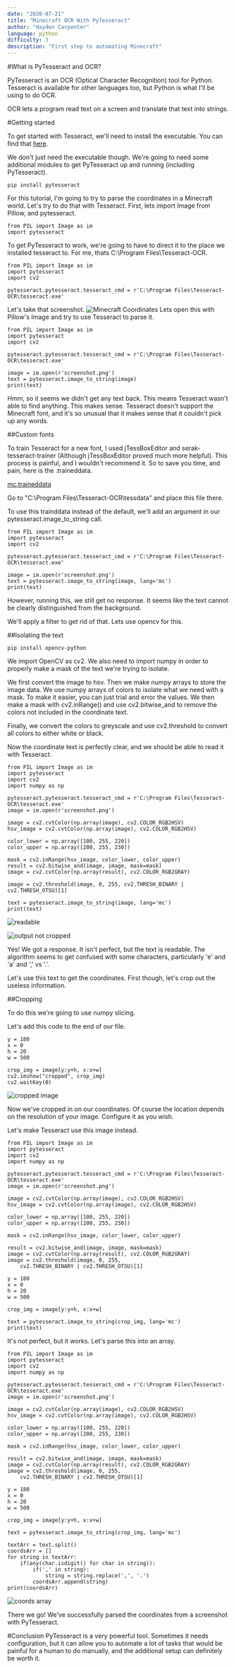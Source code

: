 ```yaml
---
date: "2020-07-21"
title: "Minecraft OCR With PyTesseract"
author: "Hayden Carpenter"
language: python
difficulty: 3
description: "First step to automating Minecraft"
---
```

#What is PyTesseract and OCR?

PyTesseract is an OCR (Optical Character Recognition) tool for Python. Tesseract is available for other languages too, but Python is what I'll be using to do OCR.

OCR lets a program read text on a screen and translate that text into strings.

#Getting started

To get started with Tesseract, we'll need to install the executable. 
You can find that [here](https://tesseract-ocr.github.io/tessdoc/4.0-with-LSTM.html#400-alpha-for-windows).

We don't just need the executable though. We're going to need some additional modules to get PyTesseract up and running (including PyTesseract).

```
pip install pytesseract
```
For this tutorial, I'm going to try to parse the coordinates in a Minecraft world. Let's try to do that with Tesseract.
First, lets import Image from Pillow, and pytesseract.

```
from PIL import Image as im
import pytesseract
```

To get PyTesseract to work, we're going to have to direct it to the place we installed tesseract to. For me, thats C:\Program Files\Tesseract-OCR.

```
from PIL import Image as im
import pytesseract
import cv2

pytesseract.pytesseract.tesseract_cmd = r'C:\Program Files\Tesseract-OCR\tesseract.exe'
```

Let's take that screenshot.
![Minecraft Coordinates](../../images/tesseract-mc/screenshot.png)
Lets open this with Pillow's Image and try to use Tesseract to parse it.

```
from PIL import Image as im
import pytesseract
import cv2

pytesseract.pytesseract.tesseract_cmd = r'C:\Program Files\Tesseract-OCR\tesseract.exe'

image = im.open(r'screenshot.png')
text = pytesseract.image_to_string(image)
print(text)
```

Hmm, so it seems we didn't get any text back. This means Tesseract wasn't able to find anything. This makes sense. 
Tesseract doesn't support the Minecraft font, and it's so unusual that it makes sense that it couldn't pick up any words.

##Custom fonts

To train Tesseract for a new font, I used jTessBoxEditor and serak-tesseract-trainer (Although jTessBoxEditor proved much more helpful).
This process is painful, and I wouldn't recommend it. So to save you time, and pain, here is the .traineddata. 

[mc.traineddata](https://github.com/xHayden/Minecraft-OCR)

Go to "C:\Program Files\Tesseract-OCR\tessdata" and place this file there. 

To use this trainddata instead of the default, we'll add an argument in our pytesseract.image\_to\_string call.

```
from PIL import Image as im
import pytesseract
import cv2

pytesseract.pytesseract.tesseract_cmd = r'C:\Program Files\Tesseract-OCR\tesseract.exe'

image = im.open(r'screenshot.png')
text = pytesseract.image_to_string(image, lang='mc')
print(text)
```

However, running this, we still get no response.
It seems like the text cannot be clearly distinguished from the background.

We'll apply a filter to get rid of that. Lets use opencv for this.

##Isolating the text

```
pip install opencv-python
```

We import OpenCV as cv2.
We also need to import numpy in order to properly make a mask of the text we're trying to isolate.

We first convert the image to hsv. Then we make numpy arrays to store the image data.
We use numpy arrays of colors to isolate what we need with a mask. To make it easier, you can just trial and error the values.
We then make a mask with cv2.inRange() and use cv2.bitwise_and to remove the colors not included in the coordinate text.

Finally, we convert the colors to greyscale and use cv2.threshold to convert all colors to either white or black.

Now the coordinate text is perfectly clear, and we should be able to read it with Tesseract.

```
from PIL import Image as im
import pytesseract
import cv2
import numpy as np

pytesseract.pytesseract.tesseract_cmd = r'C:\Program Files\Tesseract-OCR\tesseract.exe'
image = im.open(r'screenshot.png')

image = cv2.cvtColor(np.array(image), cv2.COLOR_RGB2HSV)
hsv_image = cv2.cvtColor(np.array(image), cv2.COLOR_RGB2HSV)

color_lower = np.array([100, 255, 220])
color_upper = np.array([200, 255, 230])

mask = cv2.inRange(hsv_image, color_lower, color_upper)
result = cv2.bitwise_and(image, image, mask=mask)
image = cv2.cvtColor(np.array(result), cv2.COLOR_RGB2GRAY)

image = cv2.threshold(image, 0, 255, cv2.THRESH_BINARY | cv2.THRESH_OTSU)[1]

text = pytesseract.image_to_string(image, lang='mc')
print(text)
```

![readable](../../images/tesseract-mc/readable.jpg)

![output not cropped](../../images/tesseract-mc/working_output_not_cropped.png)

Yes! We got a response. It isn't perfect, but the text is readable. The algorithm seems to get confused with some characters,
particularly 'e' and 'a' and ',' vs '.'.

Let's use this text to get the coordinates.
First though, let's crop out the useless information. 

##Cropping

To do this we're going to use numpy slicing. 

Let's add this code to the end of our file.
```
y = 180
x = 0
h = 20
w = 500

crop_img = image[y:y+h, x:x+w]
cv2.imshow("cropped", crop_img)
cv2.waitKey(0)
```

![cropped image](../../images/tesseract-mc/cropped.png)

Now we've cropped in on our coordinates. Of course the location depends on the resolution of your image. Configure it as you wish.

Let's make Tesseract use this image instead.

```
from PIL import Image as im
import pytesseract
import cv2
import numpy as np

pytesseract.pytesseract.tesseract_cmd = r'C:\Program Files\Tesseract-OCR\tesseract.exe'
image = im.open(r'screenshot.png')

image = cv2.cvtColor(np.array(image), cv2.COLOR_RGB2HSV)
hsv_image = cv2.cvtColor(np.array(image), cv2.COLOR_RGB2HSV)

color_lower = np.array([100, 255, 220])
color_upper = np.array([200, 255, 230])

mask = cv2.inRange(hsv_image, color_lower, color_upper)

result = cv2.bitwise_and(image, image, mask=mask)
image = cv2.cvtColor(np.array(result), cv2.COLOR_RGB2GRAY)
image = cv2.threshold(image, 0, 255,
    cv2.THRESH_BINARY | cv2.THRESH_OTSU)[1]

y = 180
x = 0
h = 20
w = 500

crop_img = image[y:y+h, x:x+w]

text = pytesseract.image_to_string(crop_img, lang='mc')
print(text)
```

It's not perfect, but it works. Let's parse this into an array.

```
from PIL import Image as im
import pytesseract
import cv2
import numpy as np

pytesseract.pytesseract.tesseract_cmd = r'C:\Program Files\Tesseract-OCR\tesseract.exe'
image = im.open(r'screenshot.png')

image = cv2.cvtColor(np.array(image), cv2.COLOR_RGB2HSV)
hsv_image = cv2.cvtColor(np.array(image), cv2.COLOR_RGB2HSV)

color_lower = np.array([100, 255, 220])
color_upper = np.array([200, 255, 230])

mask = cv2.inRange(hsv_image, color_lower, color_upper)

result = cv2.bitwise_and(image, image, mask=mask)
image = cv2.cvtColor(np.array(result), cv2.COLOR_RGB2GRAY)
image = cv2.threshold(image, 0, 255,
    cv2.THRESH_BINARY | cv2.THRESH_OTSU)[1]

y = 180
x = 0
h = 20
w = 500

crop_img = image[y:y+h, x:x+w]

text = pytesseract.image_to_string(crop_img, lang='mc')

textArr = text.split()
coordsArr = []
for string in textArr:
    if(any(char.isdigit() for char in string)):
        if(',' in string):
            string = string.replace(',', '.')
        coordsArr.append(string)
print(coordsArr)
```
![coords array](../../images/tesseract-mc/coords_array.png)

There we go! We've successfully parsed the coordinates from a screenshot with PyTesseract.

#Conclusion
PyTesseract is a very powerful tool. Sometimes it needs configuration, but it can allow you to automate a lot of tasks that would be painful for a human to do manually, and the additional setup can definitely be worth it. 